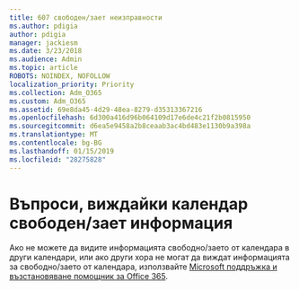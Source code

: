 ```yaml
---
title: 607 свободен/зает неизправности
ms.author: pdigia
author: pdigia
manager: jackiesm
ms.date: 3/23/2018
ms.audience: Admin
ms.topic: article
ROBOTS: NOINDEX, NOFOLLOW
localization_priority: Priority
ms.collection: Adm_O365
ms.custom: Adm_O365
ms.assetid: 69e8da45-4d29-48ea-8279-d35313367216
ms.openlocfilehash: 6d300a416d96b064109d17e6de4c21f2b0815950
ms.sourcegitcommit: d6ea5e9458a2b8ceaab3ac4bd483e1130b9a398a
ms.translationtype: MT
ms.contentlocale: bg-BG
ms.lasthandoff: 01/15/2019
ms.locfileid: "28275828"
---
```

# <a name="issues-seeing-calendar-freebusy-information"></a>Въпроси, виждайки календар свободен/зает информация

Ако не можете да видите информацията свободно/заето от календара в други календари, или ако други хора не могат да виждат информацията за свободно/заето от календара, използвайте [Microsoft поддръжка и възстановяване помощник за Office 365](https://diagnostics.office.com/).
  

